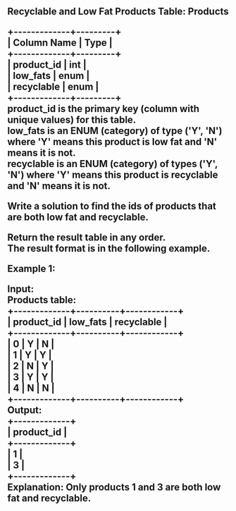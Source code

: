 <h2>Recyclable and Low Fat Products
Table: Products<br>

+-------------+---------+<br>
| Column Name | Type    |<br>
+-------------+---------+<br>
| product_id  | int     |<br>
| low_fats    | enum    |<br>
| recyclable  | enum    |<br>
+-------------+---------+<br>
product_id is the primary key (column with unique values) for this table.<br>
low_fats is an ENUM (category) of type ('Y', 'N') where 'Y' means this product is low fat and 'N' means it is not.<br>
recyclable is an ENUM (category) of types ('Y', 'N') where 'Y' means this product is recyclable and 'N' means it is not.<br>
 

Write a solution to find the ids of products that are both low fat and recyclable.<br>

Return the result table in any order.<br>
The result format is in the following example.<br>

 

Example 1:<br>

Input: <br>
Products table:<br>
+-------------+----------+------------+<br>
| product_id  | low_fats | recyclable |<br>
+-------------+----------+------------+<br>
| 0           | Y        | N          |<br>
| 1           | Y        | Y          |<br>
| 2           | N        | Y          |<br>
| 3           | Y        | Y          |<br>
| 4           | N        | N          |<br>
+-------------+----------+------------+<br>
Output: <br>
+-------------+<br>
| product_id  |<br>
+-------------+<br>
| 1           |<br>
| 3           |<br>
+-------------+<br>
Explanation: Only products 1 and 3 are both low fat and recyclable.<br>
